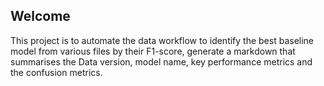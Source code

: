 ## Welcome 

This project is to automate the data workflow to identify the best baseline model from various files by their F1-score, generate a markdown that summarises the Data version, model name, key performance metrics and the confusion metrics.
